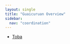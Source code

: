 ```yaml
---
layout: single
title: "Guaicuruan Overview"
sidebar:
  nav: "coordination"
---
```


- [Toba](/coordination/cfiles/toba.pdf)